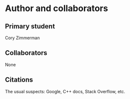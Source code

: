# Author and collaborators

## Primary student

Cory Zimmerman

## Collaborators

None

## Citations

The usual suspects: Google, C++ docs, Stack Overflow, etc.
